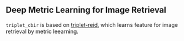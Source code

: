 ## Deep Metric Learning for Image Retrieval

`triplet_cbir` is based on [triplet-reid](https://github.com/VisualComputingInstitute/triplet-reid), which learns feature for image retrieval by metric leearning.
